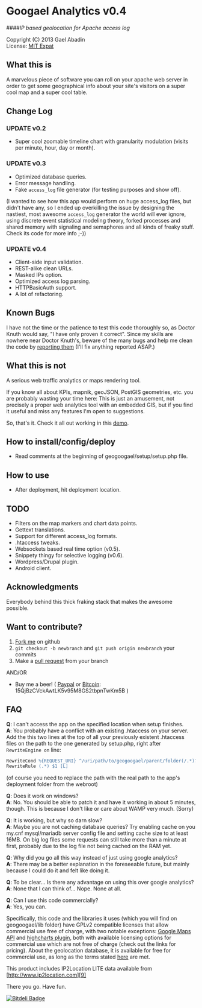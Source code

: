 Googael Analytics v0.4
======================
####*IP based geolocation for Apache access log*

 Copyright (C) 2013 Gael Abadin<br/>
 License: [MIT Expat][1]
‎
## What this is

A marvelous piece of software you can roll on your apache web server in order to get some geographical info about your site's visitors on a super cool map and a super cool table.

## Change Log

### UPDATE v0.2 

* Super cool zoomable timeline chart with granularity modulation (visits per minute, hour, day or month).

### UPDATE v0.3 

* Optimized database queries.
* Error message handling.
* Fake `access_log` file generator (for testing purposes and show off).

(I wanted to see how this app would perform on huge access_log files, but didn't have any, so I ended up overkilling the issue by designing the nastiest, most awesome `access_log` generator the world will ever ignore, using discrete event statistical modeling theory, forked processes and shared memory with signaling and semaphores and all kinds of freaky stuff. Check its code for more info ;-))

### UPDATE v0.4 

* Client-side input validation. 
* REST-alike clean URLs. 
* Masked IPs option. 
* Optimized access log parsing. 
* HTTPBasicAuth support. 
* A lot of refactoring.

## Known Bugs

I have not the time or the patience to test this code thoroughly so, as Doctor Knuth would say, "I have only proven it correct". Since my skills are nowhere near Doctor Knuth's, beware of the many bugs and help me clean the code by [reporting them][2] (I'll fix anything reported ASAP.) 


## What this is not

A serious web traffic analytics or maps rendering tool.

If you know all about KPIs, mapnik, geoJSON, PostGIS geometries, etc. you are probably wasting your time here: This is just an amusement, not precisely a proper web analytics tool with an embedded GIS, but if you find it useful and miss any features I'm open to suggestions.

So, that's it. Check it all out working in this [demo][2].

## How to install/config/deploy

* Read comments at the beginning of geogoogael/setup/setup.php file.

## How to use

* After deployment, hit deployment location.

## TODO

* Filters on the map markers and chart data points. 
* Gettext translations. 
* Support for different access_log formats. 
* .htaccess tweaks. 
* Websockets based real time option (v0.5).
* Snippety thingy for selective logging (v0.6).
* Wordpress/Drupal plugin. 
* Android client.

 
## Acknowledgments

Everybody behind this thick fraking stack that makes the awesome possible.

## Want to contribute?

1. [Fork me][3] on github 
2. `git checkout -b newbranch` and `git push origin newbranch` your commits
3. Make a [pull request](https://github.com/elcodedocle/geogoogael/compare/) from your branch

AND/OR

* Buy me a beer! ( [Paypal][4] or [Bitcoin][5]: 15QjBzCVckAwtLK5v95M8GS2tbpnTwKm5B )

## FAQ

**Q**: I can't access the app on the specified location when setup finishes.<br/>
**A**: You probably have a conflict with an existing .htaccess on your server. Add the this two lines at the top of all your previously existent .htaccess files on the path to the one generated by setup.php, right after `RewriteEngine on` line:
```apache
RewriteCond %{REQUEST_URI} ^/uri/path/to/geogoogael/parent/folder(/.*)?$
RewriteRule (.*) $1 [L]
```
(of course you need to replace the path with the real path to the app's deployment folder from the webroot)

**Q**: Does it work on windows?<br/>
**A**: No. You should be able to patch it and have it working in about 5 minutes, though. This is because I don't like or care about WAMP very much. (Sorry)

**Q**: It is working, but why so darn slow?<br/> 
**A**: Maybe you are not caching database queries? Try enabling cache on you my.cnf mysql/mariadb server config file and setting cache size to at least 16MB. On big log files some requests can still take more than a minute at first, probably due to the log file not being cached on the RAM yet.

**Q**: Why did you go all this way instead of just using google analytics?<br/>
**A**: There may be a better explanation in the foreseeable future, but mainly because I could do it and felt like doing it.

**Q**: To be clear... Is there any advantage on using this over google analytics?<br/>
**A**: None that I can think of... Nope. None at all.

**Q**: Can I use this code commercially?<br/>
**A**: Yes, you can. 

Specifically, this code and the libraries it uses (which you will find on geogoogael/lib folder) have GPLv2 compatible licenses that allow commercial use free of charge, with two notable exceptions: [Google Maps API][6] and [highcharts plugin][7], both with available licensing options for commercial use which are not free of charge (check out the links for pricing). About the geolocation database, it is available for free for commercial use, as long as the terms stated [here][8] are met. 

This product includes IP2Location LITE data available from [http://www.ip2location.com][9]

There you go. Have fun.

[![Bitdeli Badge](https://d2weczhvl823v0.cloudfront.net/elcodedocle/geogoogael/trend.png)](https://bitdeli.com/free "Bitdeli Badge")

[1]: https://github.com/elcodedocle/geogoogael/blob/master/license.txt
[2]: https://tester:retset@geovolutions.com/geogoogael/test
[3]: https://github.com/elcodedocle/geogoogael/fork
[4]: http://goo.gl/zCDmg5
[5]: bitcoin:15QjBzCVckAwtLK5v95M8GS2tbpnTwKm5B
[6]: http://goo.gl/XC8UjG
[7]: http://goo.gl/dq0bwj
[8]: http://lite.ip2location.com/terms-of-use
[9]: http://www.ip2location.com
